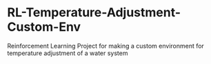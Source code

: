 # RL-Temperature-Adjustment-Custom-Env
Reinforcement Learning Project for making a custom environment for temperature adjustment of a water system
